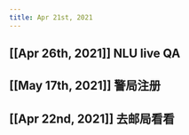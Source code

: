 ```yaml
---
title: Apr 21st, 2021
---
```


## [[Apr 26th, 2021]] NLU live QA
## [[May 17th, 2021]] 警局注册
## [[Apr 22nd, 2021]] 去邮局看看
##

